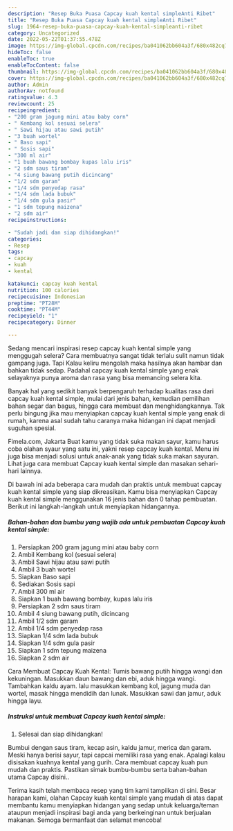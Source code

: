 ```yaml
---
description: "Resep Buka Puasa Capcay kuah kental simpleAnti Ribet"
title: "Resep Buka Puasa Capcay kuah kental simpleAnti Ribet"
slug: 1964-resep-buka-puasa-capcay-kuah-kental-simpleanti-ribet
category: Uncategorized
date: 2022-05-22T01:37:55.478Z
image: https://img-global.cpcdn.com/recipes/ba041062bb604a3f/680x482cq70/capcay-kuah-kental-simple-foto-resep-utama.jpg
hideToc: false
enableToc: true
enableTocContent: false
thumbnail: https://img-global.cpcdn.com/recipes/ba041062bb604a3f/680x482cq70/capcay-kuah-kental-simple-foto-resep-utama.jpg
cover: https://img-global.cpcdn.com/recipes/ba041062bb604a3f/680x482cq70/capcay-kuah-kental-simple-foto-resep-utama.jpg
author: Admin
authorAv: notfound
ratingvalue: 4.3
reviewcount: 25
recipeingredient:
- "200 gram jagung mini atau baby corn"
- " Kembang kol sesuai selera"
- " Sawi hijau atau sawi putih"
- "3 buah wortel"
- " Baso sapi"
- " Sosis sapi"
- "300 ml air"
- "1 buah bawang bombay kupas lalu iris"
- "2 sdm saus tiram"
- "4 siung bawang putih dicincang"
- "1/2 sdm garam"
- "1/4 sdm penyedap rasa"
- "1/4 sdm lada bubuk"
- "1/4 sdm gula pasir"
- "1 sdm tepung maizena"
- "2 sdm air"
recipeinstructions:

- "Sudah jadi dan siap dihidangkan!"
categories:
- Resep
tags:
- capcay
- kuah
- kental

katakunci: capcay kuah kental 
nutrition: 100 calories
recipecuisine: Indonesian
preptime: "PT28M"
cooktime: "PT44M"
recipeyield: "1"
recipecategory: Dinner

---
```



Sedang mencari inspirasi resep capcay kuah kental simple yang menggugah selera? Cara membuatnya sangat tidak terlalu sulit namun tidak gampang juga. Tapi Kalau keliru mengolah maka hasilnya akan hambar dan bahkan tidak sedap. Padahal capcay kuah kental simple yang enak selayaknya punya aroma dan rasa yang bisa memancing selera kita.


Banyak hal yang sedikit banyak berpengaruh terhadap kualitas rasa dari capcay kuah kental simple, mulai dari jenis bahan, kemudian pemilihan bahan segar dan bagus, hingga cara membuat dan menghidangkannya. Tak perlu bingung jika mau menyiapkan capcay kuah kental simple yang enak di rumah, karena asal sudah tahu caranya maka hidangan ini dapat menjadi suguhan spesial.

Fimela.com, Jakarta Buat kamu yang tidak suka makan sayur, kamu harus coba olahan syaur yang satu ini, yakni resep capcay kuah kental. Menu ini juga bisa menjadi solusi untuk anak-anak yang tidak suka makan sayuran. Lihat juga cara membuat Capcay kuah kental simple dan masakan sehari-hari lainnya.


Di bawah ini ada beberapa cara mudah dan praktis untuk membuat capcay kuah kental simple yang siap dikreasikan. Kamu bisa menyiapkan Capcay kuah kental simple menggunakan 16 jenis bahan dan 0 tahap pembuatan. Berikut ini langkah-langkah untuk menyiapkan hidangannya.

<!--inarticleads1-->

##### Bahan-bahan dan bumbu yang wajib ada untuk pembuatan Capcay kuah kental simple:

1. Persiapkan 200 gram jagung mini atau baby corn
1. Ambil  Kembang kol (sesuai selera)
1. Ambil  Sawi hijau atau sawi putih
1. Ambil 3 buah wortel
1. Siapkan  Baso sapi
1. Sediakan  Sosis sapi
1. Ambil 300 ml air
1. Siapkan 1 buah bawang bombay, kupas lalu iris
1. Persiapkan 2 sdm saus tiram
1. Ambil 4 siung bawang putih, dicincang
1. Ambil 1/2 sdm garam
1. Ambil 1/4 sdm penyedap rasa
1. Siapkan 1/4 sdm lada bubuk
1. Siapkan 1/4 sdm gula pasir
1. Siapkan 1 sdm tepung maizena
1. Siapkan 2 sdm air


Cara Membuat Capcay Kuah Kental: Tumis bawang putih hingga wangi dan kekuningan. Masukkan daun bawang dan ebi, aduk hingga wangi. Tambahkan kaldu ayam. lalu masukkan kembang kol, jagung muda dan wortel, masak hingga mendidih dan lunak. Masukkan sawi dan jamur, aduk hingga layu. 

<!--inarticleads2-->

##### Instruksi untuk membuat Capcay kuah kental simple:


1. Selesai dan siap dihidangkan!

Bumbui dengan saus tiram, kecap asin, kaldu jamur, merica dan garam. Meski hanya berisi sayur, tapi capcai memiliki rasa yang enak. Apalagi kalau disisakan kuahnya kental yang gurih. Cara membuat capcay kuah pun mudah dan praktis. Pastikan simak bumbu-bumbu serta bahan-bahan utama Capcay disini.. 

Terima kasih telah membaca resep yang tim kami tampilkan di sini. Besar harapan kami, olahan Capcay kuah kental simple yang mudah di atas dapat membantu kamu menyiapkan hidangan yang sedap untuk keluarga/teman ataupun menjadi inspirasi bagi anda yang berkeinginan untuk berjualan makanan. Semoga bermanfaat dan selamat mencoba!
